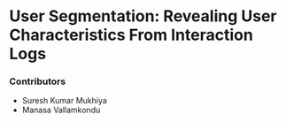# User Segmentation: Revealing User Characteristics From Interaction Logs

### Contributors
- Suresh Kumar Mukhiya
- Manasa Vallamkondu
